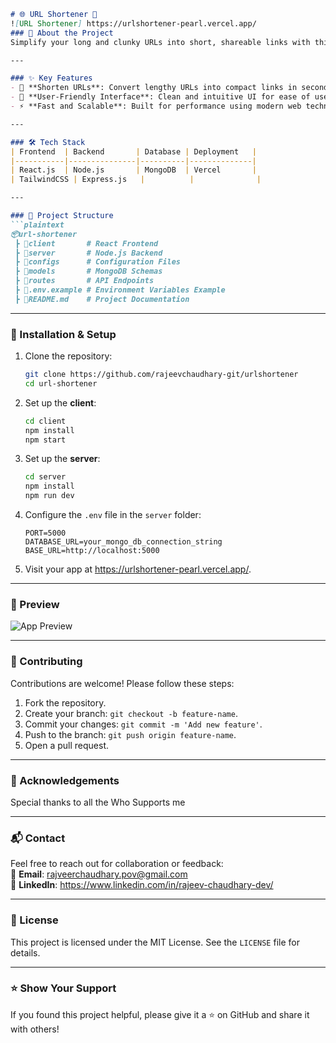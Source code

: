 ```markdown
# 🌐 URL Shortener 🚀  
![URL Shortener] https://urlshortener-pearl.vercel.app/
### 📄 About the Project  
Simplify your long and clunky URLs into short, shareable links with this modern **URL Shortener** application. Built with cutting-edge technologies, it ensures smooth performance and a clean user experience.

---

### ✨ Key Features  
- 🔗 **Shorten URLs**: Convert lengthy URLs into compact links in seconds.  
- 🎨 **User-Friendly Interface**: Clean and intuitive UI for ease of use.  
- ⚡ **Fast and Scalable**: Built for performance using modern web technologies.  

---

### 🛠️ Tech Stack  
| Frontend  | Backend       | Database | Deployment   |
|-----------|---------------|----------|--------------|
| React.js  | Node.js       | MongoDB  | Vercel       |
| TailwindCSS | Express.js   |          |              |

---

### 📂 Project Structure  
```plaintext
📦url-shortener  
 ┣ 📂client       # React Frontend  
 ┣ 📂server       # Node.js Backend  
 ┣ 📂configs      # Configuration Files  
 ┣ 📂models       # MongoDB Schemas  
 ┣ 📂routes       # API Endpoints  
 ┣ 📜.env.example # Environment Variables Example  
 ┣ 📜README.md    # Project Documentation  
```

---

### 🚀 Installation & Setup  
1. Clone the repository:  
   ```bash
   git clone https://github.com/rajeevchaudhary-git/urlshortener
   cd url-shortener
   ```

2. Set up the **client**:  
   ```bash
   cd client
   npm install
   npm start
   ```

3. Set up the **server**:  
   ```bash
   cd server
   npm install
   npm run dev
   ```

4. Configure the `.env` file in the `server` folder:  
   ```env
   PORT=5000
   DATABASE_URL=your_mongo_db_connection_string
   BASE_URL=http://localhost:5000
   ```

5. Visit your app at https://urlshortener-pearl.vercel.app/.  

---

### 📸 Preview  
![App Preview](https://drive.google.com/file/d/1C0jaJUoCKTbyNN3aZpz_ViI0Z586HlSC/view?usp=sharing)  

---

### 🤝 Contributing  
Contributions are welcome! Please follow these steps:  
1. Fork the repository.  
2. Create your branch: `git checkout -b feature-name`.  
3. Commit your changes: `git commit -m 'Add new feature'`.  
4. Push to the branch: `git push origin feature-name`.  
5. Open a pull request.  

---

### 🙌 Acknowledgements  
Special thanks to all the Who Supports me  

---

### 📬 Contact  
Feel free to reach out for collaboration or feedback:  
📧 **Email**: rajveerchaudhary.pov@gmail.com  
💼 **LinkedIn**: https://www.linkedin.com/in/rajeev-chaudhary-dev/  

---

### 📜 License  
This project is licensed under the MIT License. See the `LICENSE` file for details.  

---

### ⭐ Show Your Support  
If you found this project helpful, please give it a ⭐ on GitHub and share it with others!  
```

